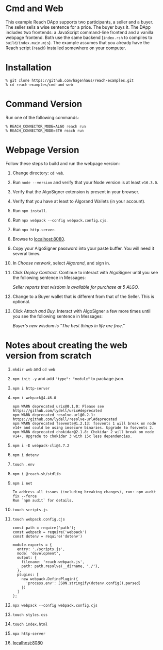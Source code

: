 # Cmd and Web

This example Reach DApp supports two participants, a seller and a buyer. The seller sells a wise sentence for a price. The buyer buys it. The DApp includes two frontends: a JavaScript command-line frontend and a vanilla webpage frontend. Both use the same backend (`index.rsh` to compiles to `build/index.main.mjs`). The example assumes that you already have the Reach script (`reach`) installed somewhere on your computer.

# Installation

```
% git clone https://github.com/hagenhaus/reach-examples.git
% cd reach-examples/cmd-and-web
```

# Command Version

Run one of the following commands:

```
% REACH_CONNECTOR_MODE=ALGO reach run
% REACH_CONNECTOR_MODE=ETH reach run
```

# Webpage Version

Follow these steps to build and run the webpage version:

1. Change directory: `cd web`.

1. Run `node --version` and verify that your Node version is at least `v16.3.0`.

1. Verify that the AlgoSigner extension is present in your browser.

1. Verify that you have at least to Algorand Wallets (in your account).

1. Run `npm install`.

1. Run `npx webpack --config webpack.config.cjs`.

1. Run `npx http-server`.

1. Browse to [localhost:8080](http://localhost:8080).

1. Copy your AlgoSigner password into your paste buffer. You will need it several times.

1. In *Choose network*, select *Algorand*, and sign in.

1. Click *Deploy Contract*. Continue to interact with AlgoSigner until you see the following sentence in Messages:

    *Seller reports that wisdom is available for purchase at 5 ALGO.*

1. Change to a Buyer wallet that is different from that of the Seller. This is optional.

1. Click *Attach and Buy.* Interact with AlgoSigner a few more times until you see the following sentence in Messages:

    *Buyer's new wisdom is "The best things in life are free."*

# Notes about creating the web version from scratch

1. `mkdir web` and `cd web`

1. `npm init -y` and add `"type": "module"` to package.json.

1. `npm i http-server`

1. `npm i webpack@4.46.0`

    ```
    npm WARN deprecated urix@0.1.0: Please see https://github.com/lydell/urix#deprecated
    npm WARN deprecated resolve-url@0.2.1: https://github.com/lydell/resolve-url#deprecated
    npm WARN deprecated fsevents@1.2.13: fsevents 1 will break on node v14+ and could be using insecure binaries. Upgrade to fsevents 2.
    npm WARN deprecated chokidar@2.1.8: Chokidar 2 will break on node v14+. Upgrade to chokidar 3 with 15x less dependencies.
    ```

1. `npm i -D webpack-cli@4.7.2`

1. `npm i dotenv`

1. `touch .env`

1. `npm i @reach-sh/stdlib`

1. `npm i net`

    ```
    To address all issues (including breaking changes), run: npm audit fix --force
    Run `npm audit` for details.
    ```

1. `touch scripts.js`

1. `touch webpack.config.cjs`

    ```
    const path = require('path');
    const webpack = require('webpack')
    const dotenv = require('dotenv')

    module.exports = {
      entry: './scripts.js',
      mode: 'development',
      output: {
        filename: 'reach-webpack.js',
        path: path.resolve(__dirname, './'),
      },
      plugins: [
        new webpack.DefinePlugin({
          'process.env': JSON.stringify(dotenv.config().parsed)
        })
      ]
    };
    ```

1. `npx webpack --config webpack.config.cjs`

1. `touch styles.css`

1. `touch index.html`

1. `npx http-server`

1. [localhost:8080](http://localhost:8080)